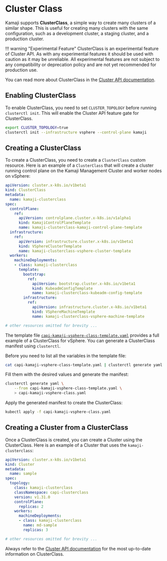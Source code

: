 # Cluster Class

Kamaji supports **ClusterClass**, a simple way to create many clusters of a similar shape. This is useful for creating many clusters with the same configuration, such as a development cluster, a staging cluster, and a production cluster.

!!! warning "Experimental Feature"
    ClusterClass is an experimental feature of Cluster API. As with any experimental features it should be used with caution as it may be unreliable. All experimental features are not subject to any compatibility or deprecation policy and are not yet recommended for production use.

You can read more about ClusterClass in the [Cluster API documentation](https://cluster-api.sigs.k8s.io/tasks/experimental-features/cluster-class/).

## Enabling ClusterClass

To enable ClusterClass, you need to set `CLUSTER_TOPOLOGY` before running `clusterctl init`. This will enable the Cluster API feature gate for ClusterClass.

```bash
export CLUSTER_TOPOLOGY=true
clusterctl init --infrastructure vsphere --control-plane kamaji
```

## Creating a ClusterClass

To create a ClusterClass, you need to create a `ClusterClass` custom resource. Here is an example of a `ClusterClass` that will create a cluster running control plane on the Kamaji Management Cluster and worker nodes on vSphere:

```yaml
apiVersion: cluster.x-k8s.io/v1beta1
kind: ClusterClass
metadata:
  name: kamaji-clusterclass
spec:
  controlPlane:
    ref:
      apiVersion: controlplane.cluster.x-k8s.io/v1alpha1
      kind: KamajiControlPlaneTemplate
      name: kamaji-clusterclass-kamaji-control-plane-template
  infrastructure:
    ref:
      apiVersion: infrastructure.cluster.x-k8s.io/v1beta1
      kind: VSphereClusterTemplate
      name: kamaji-clusterclass-vsphere-cluster-template
  workers:
    machineDeployments:
    - class: kamaji-clusterclass
      template:
        bootstrap:
          ref:
            apiVersion: bootstrap.cluster.x-k8s.io/v1beta1
            kind: KubeadmConfigTemplate
            name: kamaji-clusterclass-kubeadm-config-template
        infrastructure:
          ref:
            apiVersion: infrastructure.cluster.x-k8s.io/v1beta1
            kind: VSphereMachineTemplate
            name: kamaji-clusterclass-vsphere-machine-template

# other resources omitted for brevity ...
```

The template file [`capi-kamaji-vsphere-class-template.yaml`](https://raw.githubusercontent.com/clastix/cluster-api-control-plane-provider-kamaji/master/templates/vsphere/capi-kamaji-vsphere-class-template.yaml) provides a full example of a ClusterClass for vSphere. You can generate a ClusterClass manifest using `clusterctl`.

Before you need to list all the variables in the template file:

```bash
cat capi-kamaji-vsphere-class-template.yaml | clusterctl generate yaml --list-variables
```

Fill them with the desired values and generate the manifest:

```bash
clusterctl generate yaml \
    --from capi-kamaji-vsphere-class-template.yaml \
    > capi-kamaji-vsphere-class.yaml
```

Apply the generated manifest to create the ClusterClass:

```bash
kubectl apply -f capi-kamaji-vsphere-class.yaml
```

## Creating a Cluster from a ClusterClass

Once a ClusterClass is created, you can create a Cluster using the ClusterClass. Here is an example of a Cluster that uses the `kamaji-clusterclass`:

```yaml
apiVersion: cluster.x-k8s.io/v1beta1
kind: Cluster
metadata:
  name: sample
spec:
  topology:
    class: kamaji-clusterclass
    classNamespace: capi-clusterclass
    version: v1.31.0
    controlPlane:
      replicas: 2
    workers:
      machineDeployments:
      - class: kamaji-clusterclass
        name: md-sample
        replicas: 3

# other resources omitted for brevity ...
```

Always refer to the [Cluster API documentation](https://cluster-api.sigs.k8s.io/tasks/experimental-features/cluster-class/) for the most up-to-date information on ClusterClass.